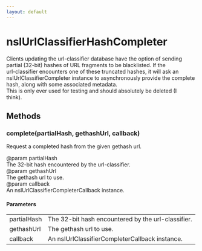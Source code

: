 ```yaml
---
layout: default
---
```


# nsIUrlClassifierHashCompleter #
  
Clients updating the url-classifier database have the option of sending  
partial (32-bit) hashes of URL fragments to be blacklisted.  If the  
url-classifier encounters one of these truncated hashes, it will ask an  
nsIUrlClassifierCompleter instance to asynchronously provide the complete  
hash, along with some associated metadata.  
This is only ever used for testing and should absolutely be deleted (I  
think).  
  

## Methods ##

### complete(partialHash, gethashUrl, callback) ###
  
Request a completed hash from the given gethash url.  
  
@param partialHash  
       The 32-bit hash encountered by the url-classifier.  
@param gethashUrl  
       The gethash url to use.  
@param callback  
       An nsIUrlClassifierCompleterCallback instance.  
  

#### Parameters ####

<table>

<tr>
<td>partialHash</td>
<td>       The 32-bit hash encountered by the url-classifier.  
</td>
</tr>

<tr>
<td>gethashUrl</td>
<td>       The gethash url to use.  
</td>
</tr>

<tr>
<td>callback</td>
<td>       An nsIUrlClassifierCompleterCallback instance.  
</td>
</tr>

</table>
